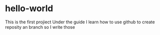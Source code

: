 # hello-world
This is the first projiect 
Under the guide I learn how to use github to create reposity an branch
so I write those
